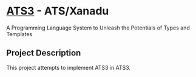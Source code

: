 # [ATS3](http://www.ats-lang.org/) - ATS/Xanadu

A Programming Language System to Unleash the Potentials of Types
and Templates

## Project Description

This project attempts to implement ATS3 in ATS3.

